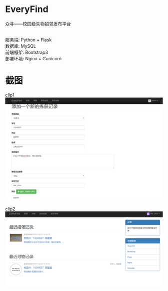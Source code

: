 # EveryFind
众寻——校园级失物招领发布平台</br></br>

服务端: Python + Flask</br>
数据库: MySQL</br>
前端框架: Bootstrap3</br>
部署环境: Nginx + Gunicorn </br>


# 截图
clip1</br><img src="https://github.com/zlasd/EveryFind/blob/master/clip1.png?raw=true" /></br></br>clip2</br>
<img src="https://github.com/zlasd/EveryFind/blob/master/clip2.png?raw=true" />
